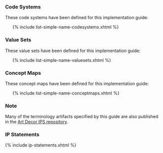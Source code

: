 ### Code Systems

These code systems have been defined for this implementation guide:
<ul>{% include list-simple-name-codesystems.xhtml %}</ul>

### Value Sets

These value sets have been defined for this implementation guide:
<ul>{% include list-simple-name-valuesets.xhtml %}</ul>

### Concept Maps

These concept maps have been defined for this implementation guide:
<ul>{% include list-simple-name-conceptmaps.xhtml %}</ul>

### Note

Many of the terminology artifacts specified by this guide are also published in the [Art Decor IPS repository](https://art-decor.org/art-decor/decor-valuesets--hl7ips-).

### IP Statements

{% include ip-statements.xhtml %}
